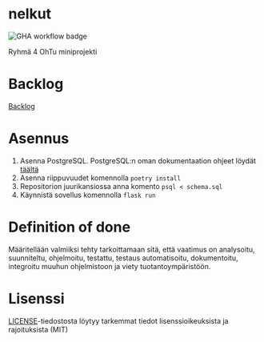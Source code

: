 # nelkut
![GHA workflow badge](https://github.com/EeroAnt/nelkut/workflows/CI/badge.svg)

Ryhmä 4 OhTu miniprojekti
# Backlog

[Backlog](https://docs.google.com/spreadsheets/d/1923qVBaTEvUpGSOyh8lcoLwEM9oUUErB05xrt4Awjx4/edit#gid=1)

# Asennus
1. Asenna PostgreSQL. PostgreSQL:n oman dokumentaation ohjeet löydät [täältä](https://www.postgresql.org/download/)
2. Asenna riippuvuudet komennolla `poetry install`
3. Repositorion juurikansiossa anna komento `psql < schema.sql`
4. Käynnistä sovellus komennolla `flask run`

# Definition of done

Määritellään valmiiksi tehty tarkoittamaan sitä, että vaatimus on analysoitu, suunniteltu, ohjelmoitu, testattu, testaus automatisoitu, dokumentoitu, integroitu muuhun ohjelmistoon ja viety tuotantoympäristöön.

# Lisenssi

[LICENSE](https://github.com/EeroAnt/nelkut/blob/main/LICENSE)-tiedostosta löytyy tarkemmat tiedot lisenssioikeuksista ja rajoituksista (MIT)
